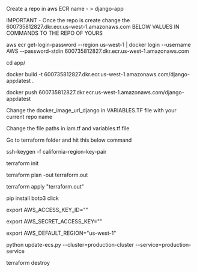 Create a repo in aws ECR name - > django-app

IMPORTANT - Once the repo is create change the 600735812827.dkr.ecr.us-west-1.amazonaws.com BELOW VALUES IN COMMANDS TO THE REPO OF YOURS


aws ecr get-login-password --region us-west-1 | docker login --username AWS --password-stdin 600735812827.dkr.ecr.us-west-1.amazonaws.com


cd app/


docker build -t 600735812827.dkr.ecr.us-west-1.amazonaws.com/django-app:latest . 


docker push 600735812827.dkr.ecr.us-west-1.amazonaws.com/django-app:latest

Change the docker_image_url_django in VARIABLES.TF file with your current repo name 


Change the file paths in iam.tf and variables.tf file

Go to terraform folder and hit this below command 

ssh-keygen -f california-region-key-pair


terraform init 


terraform plan -out terraform.out


terraform apply "terraform.out"






pip install boto3 click


export AWS_ACCESS_KEY_ID="" 


export AWS_SECRET_ACCESS_KEY="" 


export AWS_DEFAULT_REGION="us-west-1" 


python update-ecs.py --cluster=production-cluster --service=production-service


terraform destroy

